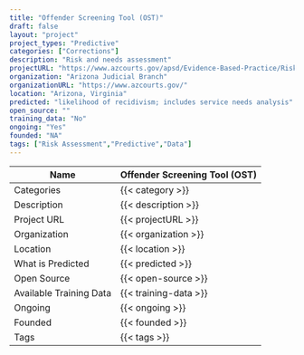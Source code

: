 ```yaml
---
title: "Offender Screening Tool (OST)"
draft: false
layout: "project"
project_types: "Predictive"
categories: ["Corrections"]
description: "Risk and needs assessment"
projectURL: "https://www.azcourts.gov/apsd/Evidence-Based-Practice/Risk-Needs-Assessment/Offender-Screening-Tool-OST"
organization: "Arizona Judicial Branch"
organizationURL: "https://www.azcourts.gov/"
location: "Arizona, Virginia"
predicted: "likelihood of recidivism; includes service needs analysis"
open_source: ""
training_data: "No"
ongoing: "Yes"
founded: "NA"
tags: ["Risk Assessment","Predictive","Data"]
---
```



Name                    |  Offender Screening Tool (OST)    
------------------------|----
Categories              | {{< category >}} 
Description             | {{< description >}} 
Project URL             | {{< projectURL >}} 
Organization            | {{< organization >}} 
Location                | {{< location >}} 
What is Predicted       | {{< predicted >}} 
Open Source             | {{< open-source >}} 
Available Training Data | {{< training-data >}}
Ongoing                 | {{< ongoing >}} 
Founded                 | {{< founded >}} 
Tags                    | {{< tags >}} 
